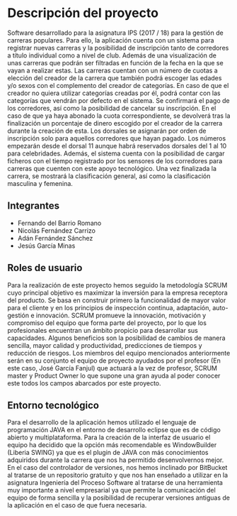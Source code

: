 # Descripción del proyecto
Software desarrollado para la asignatura IPS (2017 / 18) para la gestión de carreras populares. Para ello, la aplicación cuenta con un sistema para registrar nuevas carreras y la posibilidad de inscripción tanto de corredores a título individual como a nivel de club. Además de una visualización de unas carreras que podrán ser filtradas en función de la fecha en la que se vayan a realizar estas. Las carreras cuentan con un número de cuotas a elección del creador de la carrera que también podrá escoger las edades y/o sexos con el complemento del creador de categorías. En caso de que el creador no quiera utilizar categorías creadas por él, podrá contar con las categorías que vendrán por defecto en el sistema. Se confirmará el pago de los corredores, así como la posibilidad de cancelar su inscripción. En el caso de que ya haya abonado la cuota correspondiente, se devolverá tras la finalización un porcentaje de dinero escogido por el creador de la carrera durante la creación de esta. Los dorsales se asignarán por orden de inscripción solo para aquellos corredores que hayan pagado. Los números empezarán desde el dorsal 11 aunque habrá reservados dorsales del 1 al 10 para celebridades. Además, el sistema cuenta con la posibilidad de cargar ficheros con el tiempo registrado por los sensores de los corredores para carreras que cuenten con este apoyo tecnológico. Una vez finalizada la carrera, se mostrará la clasificación general, así como la clasificación masculina y femenina. 

## Integrantes
+ Fernando del Barrio Romano 
+ Nicolás Fernández Carrizo
+ Adán Fernández Sánchez
+ Jesús García Minas 

## Roles de usuario
Para la realización de este proyecto hemos seguido la metodología SCRUM cuyo principal objetivo es maximizar la inversión para la empresa receptora del producto. Se basa en construir primero la funcionalidad de mayor valor para el cliente y en los principios de inspección continua, adaptación, auto-gestión e innovación. SCRUM promueve la innovación, motivación y compromiso del equipo que forma parte del proyecto, por lo que los profesionales encuentran un ámbito propicio para desarrollar sus capacidades. Algunos beneficios son la posibilidad de cambios de manera sencilla, mayor calidad y productividad, predicciones de tiempos y reducción de riesgos.
Los miembros del equipo mencionados anteriormente serán en su conjunto el equipo de proyecto ayudados por el profesor (En este caso, José García Fanjul) que actuará a la vez de profesor, SCRUM master y Product Owner lo que supone una gran ayuda al poder conocer este todos los campos abarcados por este proyecto.

## Entorno tecnológico
Para el desarrollo de la aplicación hemos utilizado el lenguaje de programación JAVA en el entorno de desarrollo eclipse que es de código abierto y multiplataforma. 
Para la creación de la interfaz de usuario el equipo ha decidido que la opción más recomendable es WindowBuilder (Liberia SWING) ya que es el plugin de JAVA con más conocimientos adquiridos durante la carrera que nos ha permitido desenvolvernos mejor.
En el caso del controlador de versiones, nos hemos inclinado por BitBucket al tratarse de un repositorio gratuito y que nos han enseñado a utilizar en la asignatura Ingeniería del Proceso Software al tratarse de una herramienta muy importante a nivel empresarial ya que permite la comunicación del equipo de forma sencilla y la posibilidad de recuperar versiones antiguas de la aplicación en el caso de que fuera necesaria.
